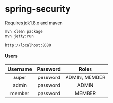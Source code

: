 # spring-security

Requires jdk1.8.x and maven

```bash
mvn clean package
mvn jetty:run
```

```html
http://localhost:8080
```

#### Users
| Username | Password | Roles         |
| :------: | :------: | :-----------: |
| super    | password | ADMIN, MEMBER |
| admin    | password | ADMIN         |
| member   | password | MEMBER        |
